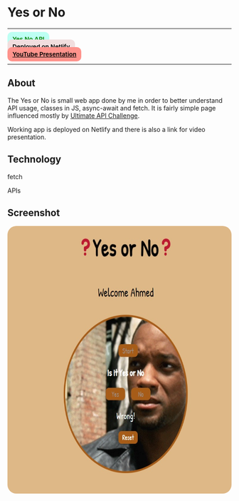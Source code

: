 # Yes or No

---

<div>
<a href="https://yesno.wtf/api" target="_blank" rel="noopener noreferrer"
    style="padding:0.5rem 0.7rem;
    color: green;
    background: #BDFFF3;
    border-radius:10px;
    font-size:0.85rem;
    font-weight:600;">Yes No API</a> <br/>
<a href="#" target="_blank" rel="noopener noreferrer"
    style="padding:0.5rem 0.7rem;
    color: black;
    background: #F1DEDE;
    border-radius:10px;
    font-size:0.85rem;
    font-weight:600;">Deployed on Netlify</a> <br/> 
<a href="#" target="_blank" rel="noopener noreferrer"
    style="padding:0.5rem 0.7rem;
    color: black;
    background: #FE938C;
    border-radius:10px;
    font-size:0.85rem;
    font-weight:600;">YouTube Presentation</a> 
</div>

---

## About

<p>The Yes or No is small web app done by me in order to better understand API usage, classes in JS, async-await and fetch. It is fairly simple page influenced mostly by <a href="https://theultimateapichallenge.com/" target="_blank" rel="noopener noreferrer">Ultimate API Challenge</a>.</p>

<p>Working app is deployed on Netlify and there is also a link for video presentation.</p>

## Technology

<p>fetch</p>
<p>APIs</p>

## Screenshot

<img src="/screenshot.jpg" height="600" style="border-radius:20px;margin-bottom:2rem;" />
